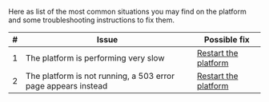 Here as list of the most common situations you may find on the platform and some troubleshooting instructions to fix them.

| # | Issue | Possible fix |
| ------ | ------ | ------ |
| 1 | The platform is performing very slow | [Restart the platform](restart-platform.md) |
| 2 | The platform is not running, a 503 error page appears instead | [Restart the platform](restart-platform.md) |